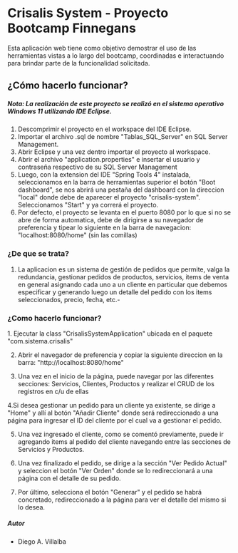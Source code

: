<h1>Crisalis System - Proyecto Bootcamp Finnegans</h1>


Esta aplicación web tiene como objetivo demostrar el uso de las herramientas vistas a lo largo del bootcamp, coordinadas e interactuando para brindar parte de la funcionalidad solicitada.

<h2>¿Cómo hacerlo funcionar?</h2>
<h5>Nota: La realización de este proyecto se realizó en el sistema operativo Windows 11 utilizando IDE Eclipse.</h5>

1. Descomprimir el proyecto en el workspace del IDE Eclipse.
2. Importar el archivo .sql de nombre "Tablas_SQL_Server" en SQL Server Management.
3. Abrir Eclipse y una vez dentro importar el proyecto al workspace.
4. Abrir el archivo "application.properties" e insertar el usuario y contraseña respectivo de su SQL Server Management
5. Luego, con la extension del IDE "Spring Tools 4" instalada, seleccionamos en la barra de herramientas superior el botón
"Boot dashboard", se nos abrirá una pestaña del dashboard con la direccion "local" donde debe de aparecer el proyecto
"crisalis-system". Seleccionamos "Start" y ya correrá el proyecto. 
6. Por defecto, el proyecto se levanta en el puerto 8080 por lo que si no se abre de forma automatica, debe de dirigirse a su navegador de preferencia y tipear lo siguiente en la barra de navegacion: "localhost:8080/home" (sin las comillas)


<h3>¿De que se trata?</h3>

1. La aplicacion es un sistema de gestión de pedidos que permite, valga la redundancia, gestionar pedidos de productos, servicios, items de venta en general asignando cada uno a un cliente en particular que debemos especificar y generando luego un detalle del pedido con los items seleccionados, precio, fecha, etc.-

<h3>¿Como hacerlo funcionar?</h3>
1. Ejecutar la class "CrisalisSystemApplication" ubicada en el paquete "com.sistema.crisalis"

2. Abrir el navegador de preferencia y copiar la siguiente direccion en la barra: "http://localhost:8080/home"

3. Una vez en el inicio de la página, puede navegar por las diferentes secciones: Servicios, Clientes, Productos y realizar el CRUD de los registros en c/u de ellas

 4.Si desea gestionar un pedido para un cliente ya existente, se dirige a "Home" y allí al botón "Añadir Cliente" donde será redireccionado a una página para ingresar el ID del cliente por el cual va a gestionar el pedido.

5. Una vez ingresado el cliente, como se comentó previamente, puede ir agregando items al pedido del cliente navegando entre las secciones de Servicios y Productos.

6. Una vez finalizado el pedido, se dirige a la sección "Ver Pedido Actual" y seleccion el botón "Ver Orden" donde se lo redireccionará a una página con el detalle de su pedido.

7. Por último, selecciona el botón "Generar" y el pedido se habrá concretado, redireccionado a la página para ver el detalle del mismo si lo desea.

<h5 class="text-uppercase font-weight-bold">Autor</h5>
<ul>
	<li>Diego A. Villalba</li>
</ul>
